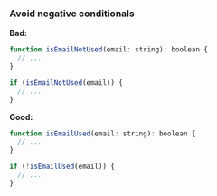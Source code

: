 ### Avoid negative conditionals

**Bad:**

```js
function isEmailNotUsed(email: string): boolean {
  // ...
}

if (isEmailNotUsed(email)) {
  // ...
}
```

**Good:**

```js
function isEmailUsed(email: string): boolean {
  // ...
}

if (!isEmailUsed(email)) {
  // ...
}
```
